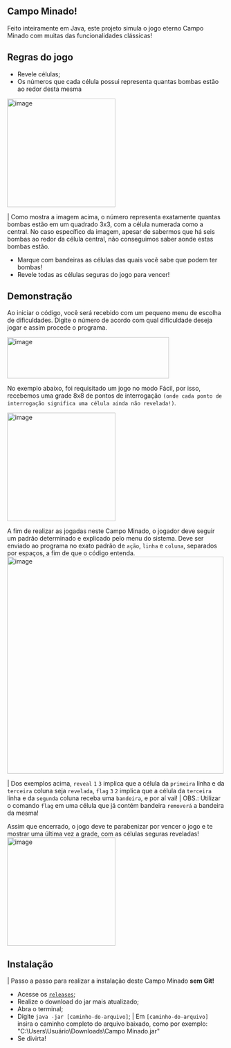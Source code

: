 ## Campo Minado!

Feito inteiramente em Java, este projeto simula o jogo eterno Campo Minado com muitas das funcionalidades clássicas!

## Regras do jogo

- Revele células;
- Os números que cada célula possui representa quantas bombas estão ao redor desta mesma
<img width="250" height="250" alt="image" src="https://github.com/user-attachments/assets/ffeaff08-68e4-4dbe-864b-09df86e7aa00" />

| Como mostra a imagem acima, o número representa exatamente quantas bombas estão em um quadrado 3x3, com a célula numerada como a central. No caso específico da imagem, apesar de sabermos que há seis bombas ao redor da célula central, não conseguimos saber aonde estas bombas estão.

- Marque com bandeiras as células das quais você sabe que podem ter bombas!
- Revele todas as células seguras do jogo para vencer!

## Demonstração

Ao iniciar o código, você será recebido com um pequeno menu de escolha de dificuldades. Digite o número de acordo com qual dificuldade deseja jogar e assim procede o programa.

<img width="374" height="95" alt="image" src="https://github.com/user-attachments/assets/f1e04433-52ae-4d24-890f-fffa431dbe16" />


No exemplo abaixo, foi requisitado um jogo no modo Fácil, por isso, recebemos uma grade 8x8 de pontos de interrogação `(onde cada ponto de interrogação significa uma célula ainda não revelada!)`.

<img width="250" height="250" alt="image" src="https://github.com/user-attachments/assets/4286fdd0-db13-4c05-a9d1-b551c57341a2" />


A fim de realizar as jogadas neste Campo Minado, o jogador deve seguir um padrão determinado e explicado pelo menu do sistema.
Deve ser enviado ao programa no exato padrão de `ação`, `linha` e `coluna`, separados por espaços, a fim de que o código entenda.
<img width="500" height="500" alt="image" src="https://github.com/user-attachments/assets/9ff2dcb5-4265-4827-99d7-a1ee4a1faae3" />

| Dos exemplos acima, `reveal` `1` `3` implica que a célula da `primeira` linha e da `terceira` coluna seja `revelada`, `flag` `3` `2` implica que a célula da `terceira` linha e da `segunda` coluna receba uma `bandeira`, e por aí vai!
| OBS.: Utilizar o comando `flag` em uma célula que já contém bandeira `removerá` a bandeira da mesma!

Assim que encerrado, o jogo deve te parabenizar por vencer o jogo e te mostrar uma última vez a grade, com as células seguras reveladas!
<img width="250" height="250" alt="image" src="https://github.com/user-attachments/assets/e8f3cf1c-27fa-4ec7-b3a6-ede673356cc9" />

## Instalação

| Passo a passo para realizar a instalação deste Campo Minado <b>sem Git!</b>

- Acesse os [`releases`](https://github.com/niconsoli/campominado/releases);
- Realize o download do jar mais atualizado;
- Abra o terminal;
- Digite `java -jar [caminho-do-arquivo]`;
| Em `[caminho-do-arquivo]` insira o caminho completo do arquivo baixado, como por exemplo: "C:\Users\Usuário\Downloads\Campo Minado.jar"
- Se divirta!











